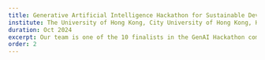```yaml
---
title: Generative Artificial Intelligence Hackathon for Sustainable Development Goals
institute: The University of Hong Kong, City University of Hong Kong, Hong Kong Baptist University, The Hong Kong University of Science and Technology
duration: Oct 2024
excerpt: Our team is one of the 10 finalists in the GenAI Hackathon competition (Theme: Sustainable Food and Waste Systems).
order: 2
---
```

